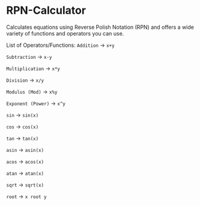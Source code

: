 # RPN-Calculator
Calculates equations using Reverse Polish Notation (RPN) and offers a wide variety of functions and operators you can use.

List of Operators/Functions:
`Addition` -> `x+y`

`Subtraction` -> `x-y`

`Multiplication` -> `x*y`

`Division` -> `x/y`

`Modulus (Mod)` -> `x%y`

`Exponent (Power)` -> `x^y`

`sin` -> `sin(x)`

`cos` -> `cos(x)`

`tan` -> `tan(x)`

`asin` -> `asin(x)`

`acos` -> `acos(x)`

`atan` -> `atan(x)`

`sqrt` -> `sqrt(x)`

`root` -> `x root y`
